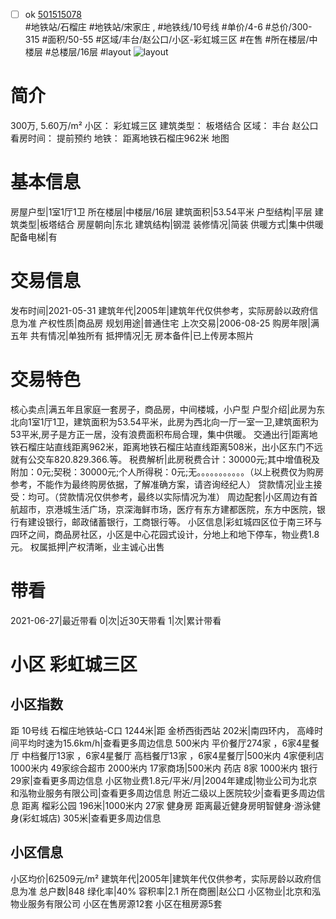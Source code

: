 - [ ] ok [501515078](https://bj.5i5j.com/ershoufang/501515078.html)  
 #地铁站/石榴庄 #地铁站/宋家庄 ,  #地铁线/10号线
#单价/4-6 #总价/300-315 #面积/50-55   #区域/丰台/赵公口/小区-彩虹城三区 #在售 #所在楼层/中楼层 #总楼层/16层 #layout 
![layout](http://image2a.5i5j.com/bdir/layout/05b7c8d559a741e28265e977a5b4299e.jpg_P5.jpg) 
# 简介 
 300万,  5.60万/m² 
小区： 彩虹城三区
建筑类型： 板塔结合
区域： 丰台 赵公口
看房时间： 提前预约
地铁： 距离地铁石榴庄962米 地图
# 基本信息 
 房屋户型|1室1厅1卫
所在楼层|中楼层/16层
建筑面积|53.54平米
户型结构|平层
建筑类型|板塔结合
房屋朝向|东北
建筑结构|钢混
装修情况|简装
供暖方式|集中供暖
配备电梯|有
# 交易信息 
 发布时间|2021-05-31
建筑年代|2005年|建筑年代仅供参考，实际房龄以政府信息为准
产权性质|商品房
规划用途|普通住宅
上次交易|2006-08-25
购房年限|满五年
共有情况|单独所有
抵押情况|无
房本备件|已上传房本照片
# 交易特色 
 核心卖点|满五年且家庭一套房子，商品房，中间楼城，小户型
户型介绍|此房为东北向1室1厅1卫，建筑面积为53.54平米，此房为西北向一厅一室一卫,建筑面积为53平米,房子是方正一居，没有浪费面积布局合理，集中供暖。
交通出行|距离地铁石榴庄站直线距离962米，距离地铁石榴庄站直线距离508米，出小区东门不远就有公交车820.829.366.等。
税费解析|此房税费合计：30000元;其中增值税及附加：0元;契税：30000元;个人所得税：0元;无。。。。。。。。。。。（以上税费仅为购房参考，不能作为最终购房依据，了解准确方案，请咨询经纪人）
贷款情况|业主接受：均可。（贷款情况仅供参考，最终以实际情况为准）
周边配套|小区周边有首航超市，京港城生活广场，京深海鲜市场，医疗有东方建都医院，东方中医院，银行有建设银行，邮政储蓄银行，工商银行等。
小区信息|彩虹城四区位于南三环与四环之间，商品房社区，小区是中心花园式设计，分地上和地下停车，物业费1.8元。
权属抵押|产权清晰，业主诚心出售
# 带看 
 2021-06-27|最近带看	 0|次|近30天带看	 1|次|累计带看
# 小区 彩虹城三区
## 小区指数 
 距 10号线 石榴庄地铁站-C口 1244米|距 金桥西街西站 202米|南四环内， 高峰时间平均时速为15.6km/h|查看更多周边信息
500米内 平价餐厅274家 ，6家4星餐厅
中档餐厅13家 ，6家4星餐厅
高档餐厅13家 ，6家4星餐厅|500米内 4家便利店
1000米内 49家综合超市
2000米内 17家商场|500米内 药店 8家
1000米内 银行 29家|查看更多周边信息
小区物业费1.8元/平米/月|2004年建成|物业公司为北京和泓物业服务有限公司|查看更多周边信息
附近二级以上医院较少|查看更多周边信息
距离 榴彩公园 196米|1000米内 27家 健身房
距离最近健身房明智健身·游泳健身(彩虹城店) 305米|查看更多周边信息
## 小区信息 
 小区均价|62509元/m²
建筑年代|2005年|建筑年代仅供参考，实际房龄以政府信息为准
总户数|848
绿化率|40%
容积率|2.1
所在商圈|赵公口
小区物业|北京和泓物业服务有限公司
小区在售房源12套
小区在租房源5套
